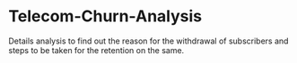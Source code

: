 # Telecom-Churn-Analysis
Details analysis to find out the reason for the withdrawal of subscribers and steps to be taken for the retention on the same.
